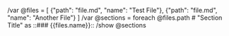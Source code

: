 /var @files = [
  {"path": "file.md", "name": "Test File"},
  {"path": "file.md", "name": "Another File"}
]
/var @sections = foreach @files.path # "Section Title" as ::### {{files.name}}::
/show @sections